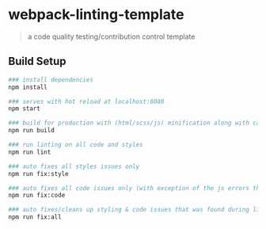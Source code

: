 # webpack-linting-template

> a code quality testing/contribution control template

## Build Setup

``` bash
### install dependencies
npm install

### serves with hot reload at localhost:8080
npm start

### build for production with (html/scss/js) minification along with cache busting
npm run build

### run linting on all code and styles
npm run lint

### auto fixes all styles issues only
npm run fix:style

### auto fixes all code issues only (with exception of the js errors that need to be fixed manually)
npm run fix:code

### auto fixes/cleans up styling & code issues that was found during linting. Some js issues/errors cannot be automatically fixed. See https://eslint.org/docs/rules/ for more detail.
npm run fix:all
```